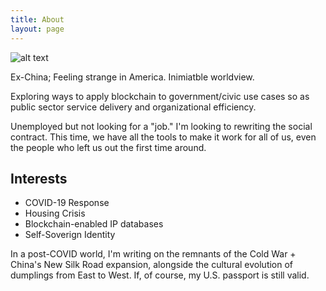 ```yaml
---
title: About
layout: page
---
```


![alt text](https://sammyrobs.github.io/assets/images/about.png "Yading Kora Trek")

<p>Ex-China; Feeling strange in America. Inimiatble worldview. 

Exploring ways to apply blockchain to government/civic use cases so as 
public sector service delivery and organizational efficiency. 

Unemployed but not looking for a "job." I'm looking to rewriting the social contract. 
This time, we have all the tools to make it work for all of us, even the people who left us out the first time around.</p> 

<h2>Interests</h2>

<ul class="interests-list">
	<li>COVID-19 Response</li>
	<li>Housing Crisis</li>
	<li>Blockchain-enabled IP databases</li>
	<li>Self-Soverign Identity</li>
	
</ul>

<p> In a post-COVID world, I'm writing on the remnants of the Cold War + China's New Silk Road expansion, alongside the cultural evolution of dumplings from East to West. If, of course, my U.S. passport is still valid.</p> 



